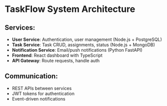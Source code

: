 # TaskFlow System Architecture

## Services:

- **User Service**: Authentication, user management (Node.js + PostgreSQL)
- **Task Service**: Task CRUD, assignments, status (Node.js + MongoDB)
- **Notification Service**: Email/push notifications (Python FastAPI)
- **Frontend**: React dashboard with TypeScript
- **API Gateway**: Route requests, handle auth

## Communication:

- REST APIs between services
- JWT tokens for authentication
- Event-driven notifications
